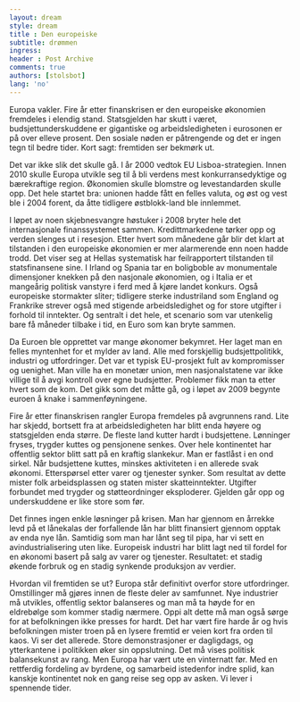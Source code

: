 ```yaml
---
layout: dream
style: dream
title : Den europeiske
subtitle: drømmen
ingress: 
header : Post Archive
comments: true
authors: [stolsbot]
lang: 'no'
---
```


Europa vakler. Fire år etter finanskrisen er den europeiske økonomien fremdeles i elendig stand. Statsgjelden har skutt i været, budsjettunderskuddene er gigantiske og arbeidsledigheten i eurosonen er på over elleve prosent. Den sosiale nøden er påtrengende og det er ingen tegn til bedre tider. Kort sagt: fremtiden ser bekmørk ut.

Det var ikke slik det skulle gå. I år 2000 vedtok EU Lisboa-strategien. Innen 2010 skulle Europa utvikle seg til å bli verdens mest konkurransedyktige og bærekraftige region. Økonomien skulle blomstre og levestandarden skulle opp. Det hele startet bra: unionen hadde fått en felles valuta, og øst og vest ble i 2004 forent, da åtte tidligere østblokk-land ble innlemmet.

I løpet av noen skjebnesvangre høstuker i 2008 bryter hele det internasjonale finanssystemet sammen. Kredittmarkedene tørker opp og verden slenges ut i resesjon. Etter hvert som månedene går blir det klart at tilstanden i den europeiske økonomien er mer alarmerende enn noen hadde trodd. Det viser seg at Hellas systematisk har feilrapportert tilstanden til statsfinansene sine. I Irland og Spania tar en boligboble av monumentale dimensjoner knekken på den nasjonale økonomien, og i Italia er et mangeårig politisk vanstyre i ferd med å kjøre landet konkurs. Også europeiske stormakter sliter; tidligere sterke industriland som England og Frankrike strever også med stigende arbeidsledighet og for store utgifter i forhold til inntekter. Og sentralt i det hele, et scenario som var utenkelig bare få måneder tilbake i tid, en Euro som kan bryte sammen.

Da Euroen ble opprettet var mange økonomer bekymret. Her laget man en felles myntenhet for et mylder av land. Alle med forskjellig budsjettpolitikk, industri og utfordringer. Det var et typisk EU-prosjekt fult av kompromisser og uenighet. Man ville ha en monetær union, men nasjonalstatene var ikke villige til å avgi kontroll over egne budsjetter. Problemer fikk man ta etter hvert som de kom. Det gikk som det måtte gå, og i løpet av 2009 begynte euroen å knake i sammenføyningene.

Fire år etter finanskrisen rangler Europa fremdeles på avgrunnens rand. Lite har skjedd, bortsett fra at arbeidsledigheten har blitt enda høyere og statsgjelden enda større. De fleste land kutter hardt i budsjettene. Lønninger fryses, trygder kuttes og pensjonene senkes. Over hele kontinentet har offentlig sektor blitt satt på en kraftig slankekur. Man er fastlåst i en ond sirkel. Når budsjettene kuttes, minskes aktiviteten i en allerede svak økonomi. Etterspørsel etter varer og tjenester synker. Som resultat av dette mister folk arbeidsplassen og staten mister skatteinntekter. Utgifter forbundet med trygder og støtteordninger eksploderer. Gjelden går opp og underskuddene er like store som før.

Det finnes ingen enkle løsninger på krisen. Man har gjennom en årrekke levd på et lånekalas der forfallende lån har blitt finansiert gjennom opptak av enda nye lån. Samtidig som man har lånt seg til pipa, har vi sett en avindustrialisering uten like. Europeisk industri har blitt lagt ned til fordel for en økonomi basert på salg av varer og tjenester. Resultatet: et stadig økende forbruk og en stadig synkende produksjon av verdier.

Hvordan vil fremtiden se ut? Europa står definitivt overfor store utfordringer. Omstillinger må gjøres innen de fleste deler av samfunnet. Nye industrier må utvikles, offentlig sektor balanseres og man må ta høyde for en eldrebølge som kommer stadig nærmere. Oppi alt dette må man også sørge for at befolkningen ikke presses for hardt. Det har vært fire harde år og hvis befolkningen mister troen på en lysere fremtid er veien kort fra orden til kaos. Vi ser det allerede. Store demonstrasjoner er dagligdags, og ytterkantene i politikken øker sin oppslutning. Det må vises politisk balansekunst av rang. Men Europa har vært ute en vinternatt før. Med en rettferdig fordeling av byrdene, og samarbeid istedenfor indre splid, kan kanskje kontinentet nok en gang reise seg opp av asken. Vi lever i spennende tider.